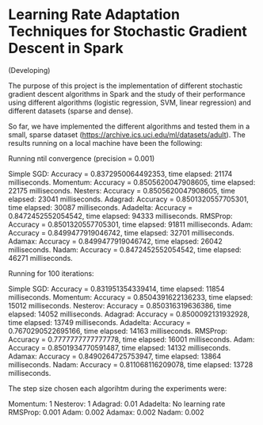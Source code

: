 # Learning Rate Adaptation Techniques for Stochastic Gradient Descent in Spark
(Developing)

The purpose of this project is the implementation of different stochastic gradient descent algorithms in Spark and the study of their performance using different algorithms (logistic regression, SVM, linear regression) and different datasets (sparse and dense).

So far, we have implemented the different algorithms and tested them in a small, sparse dataset (https://archive.ics.uci.edu/ml/datasets/adult). The results running on a local machine have been the following:

Running ntil convergence (precision = 0.001)

Simple SGD: Accuracy = 0.8372950064492353, time elapsed: 21174 milliseconds.
Momentum: Accuracy = 0.8505620047908605, time elapsed: 22175 milliseconds.
Nesters: Accuracy = 0.8505620047908605, time elapsed: 23041 milliseconds.
Adagrad: Accuracy = 0.8501320557705301, time elapsed: 30087 milliseconds.
Adadelta: Accuracy = 0.8472452552054542, time elapsed: 94333 milliseconds.
RMSProp: Accuracy = 0.8501320557705301, time elapsed: 91811 milliseconds.
Adam: Accuracy = 0.8499477919046742, time elapsed: 32701 milliseconds.
Adamax: Accuracy = 0.8499477919046742, time elapsed: 26042 milliseconds.
Nadam: Accuracy = 0.8472452552054542, time elapsed: 46271 milliseconds.

Running for 100 iterations:

Simple SGD:  Accuracy = 0.831951354339414, time elapsed: 11854 milliseconds.
Momentum: Accuracy = 0.8504391622136233, time elapsed: 15012 milliseconds.
Nesterov: Accuracy = 0.850316319636386, time elapsed: 14052 milliseconds.
Adagrad: Accuracy = 0.8500092131932928, time elapsed: 13749 milliseconds.
Adadelta: Accuracy = 0.7670290522695166, time elapsed: 14163 milliseconds.
RMSProp: Accuracy = 0.7777777777777778, time elapsed: 16001 milliseconds.
Adam: Accuracy = 0.8501934770591487, time elapsed: 14132 milliseconds.
Adamax: Accuracy = 0.8490264725753947, time elapsed: 13864 milliseconds.
Nadam: Accuracy = 0.811068116209078, time elapsed: 13728 milliseconds.

The step size chosen each algorihtm during the experiments were:

Momentum: 1
Nesterov: 1
Adagrad: 0.01
Adadelta: No learning rate
RMSProp: 0.001
Adam: 0.002
Adamax: 0.002
Nadam: 0.002
